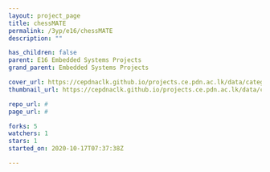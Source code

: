 ```yaml
---
layout: project_page
title: chessMATE
permalink: /3yp/e16/chessMATE
description: ""

has_children: false
parent: E16 Embedded Systems Projects
grand_parent: Embedded Systems Projects

cover_url: https://cepdnaclk.github.io/projects.ce.pdn.ac.lk/data/categories/3yp/cover_page.jpg
thumbnail_url: https://cepdnaclk.github.io/projects.ce.pdn.ac.lk/data/categories/3yp/thumbnail.jpg

repo_url: #
page_url: #

forks: 5
watchers: 1
stars: 1
started_on: 2020-10-17T07:37:38Z

---
```

    